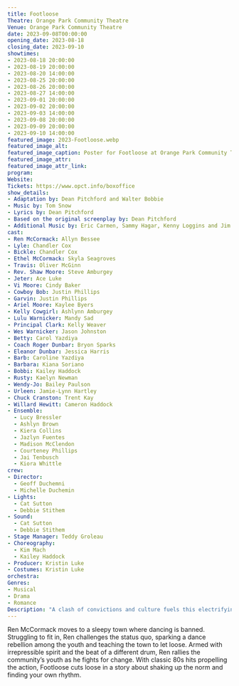 ```yaml
---
title: Footloose
Theatre: Orange Park Community Theatre
Venue: Orange Park Community Theatre
date: 2023-09-08T00:00:00
opening_date: 2023-08-18
closing_date: 2023-09-10
showtimes:
- 2023-08-18 20:00:00
- 2023-08-19 20:00:00
- 2023-08-20 14:00:00
- 2023-08-25 20:00:00
- 2023-08-26 20:00:00
- 2023-08-27 14:00:00
- 2023-09-01 20:00:00
- 2023-09-02 20:00:00
- 2023-09-03 14:00:00
- 2023-09-08 20:00:00
- 2023-09-09 20:00:00
- 2023-09-10 14:00:00
featured_image: 2023-Footloose.webp
featured_image_alt: 
featured_image_caption: Poster for Footloose at Orange Park Community Theatre
featured_image_attr: 
featured_image_attr_link: 
program:
Website: 
Tickets: https://www.opct.info/boxoffice
show_details: 
- Adaptation by: Dean Pitchford and Walter Bobbie
- Music by: Tom Snow
- Lyrics by: Dean Pitchford
- Based on the original screenplay by: Dean Pitchford
- Additional Music by: Eric Carmen, Sammy Hagar, Kenny Loggins and Jim Steinman
cast:
- Ren McCormack: Allyn Bessee
- Lyle: Chandler Cox
- Bickle: Chandler Cox
- Ethel McCormack: Skyla Seagroves
- Travis: Oliver McGinn
- Rev. Shaw Moore: Steve Amburgey
- Jeter: Ace Luke
- Vi Moore: Cindy Baker
- Cowboy Bob: Justin Phillips
- Garvin: Justin Phillips
- Ariel Moore: Kaylee Byers 
- Kelly Cowgirl: Ashlynn Amburgey
- Lulu Warnicker: Mandy Sad
- Principal Clark: Kelly Weaver
- Wes Warnicker: Jason Johnston
- Betty: Carol Yazdiya
- Coach Roger Dunbar: Bryon Sparks
- Eleanor Dunbar: Jessica Harris
- Barb: Caroline Yazdiya
- Barbara: Kiana Soriano
- Bobbi: Kailey Haddock
- Rusty: Kaelyn Newman
- Wendy-Jo: Bailey Paulson
- Urleen: Jamie-Lynn Hartley
- Chuck Cranston: Trent Kay
- Willard Hewitt: Cameron Haddock
- Ensemble:
  - Lucy Bressler
  - Ashlyn Brown
  - Kiera Collins
  - Jazlyn Fuentes
  - Madison McClendon
  - Courteney Phillips
  - Jai Tenbusch
  - Kiora Whittle
crew:
- Director: 
  - Geoff Duchemni
  - Michelle Duchemin
- Lights: 
  - Cat Sutton
  - Debbie Stithem
- Sound:
  - Cat Sutton
  - Debbie Stithem
- Stage Manager: Teddy Groleau
- Choreography: 
  - Kim Mach
  - Kailey Haddock
- Producer: Kristin Luke
- Costumes: Kristin Luke
orchestra:
Genres:
- Musical
- Drama
- Romance
Description: "A clash of convictions and culture fuels this electrifying story that dances between defiance and discovery. Rebellious dancing meets small-town politics, igniting a movement that shakes the ground and hearts alike."
---
```

Ren McCormack moves to a sleepy town where dancing is banned. Struggling to fit in, Ren challenges the status quo, sparking a dance rebellion among the youth and teaching the town to let loose. Armed with irrepressible spirit and the beat of a different drum, Ren rallies the community’s youth as he fights for change. With classic 80s hits propelling the action, Footloose cuts loose in a story about shaking up the norm and finding your own rhythm.